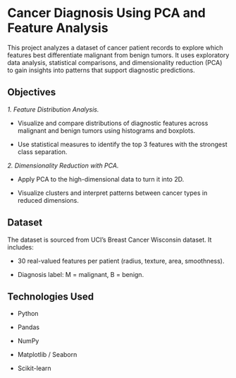 # Cancer Diagnosis Using PCA and Feature Analysis

This project analyzes a dataset of cancer patient records to explore which features best differentiate malignant from benign tumors. It uses exploratory data analysis, statistical comparisons, and dimensionality reduction (PCA) to gain insights into patterns that support diagnostic predictions.

## Objectives
*1. Feature Distribution Analysis.*

- Visualize and compare distributions of diagnostic features across malignant and benign tumors using histograms and boxplots.

- Use statistical measures to identify the top 3 features with the strongest class separation.

*2. Dimensionality Reduction with PCA.*

- Apply PCA to the high-dimensional data to turn it into 2D.

- Visualize clusters and interpret patterns between cancer types in reduced dimensions.

## Dataset
The dataset is sourced from UCI’s Breast Cancer Wisconsin dataset. It includes:

- 30 real-valued features per patient (radius, texture, area, smoothness).

- Diagnosis label: M = malignant, B = benign.

## Technologies Used
- Python

- Pandas

- NumPy

- Matplotlib / Seaborn

- Scikit-learn


